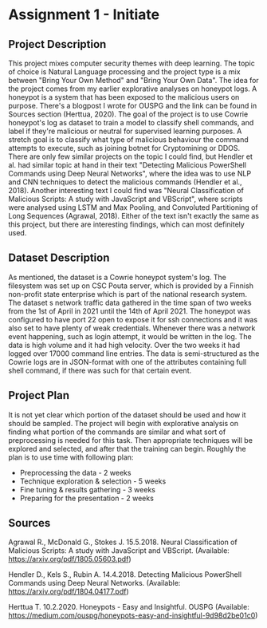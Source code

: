# Assignment 1 - Initiate

## Project Description
This project mixes computer security themes with deep learning. 
The topic of choice is Natural Language processing and the project type is a mix between "Bring Your Own Method"
and "Bring Your Own Data".
The idea for the project comes from my earlier explorative analyses on honeypot logs. A honeypot is
a system that has been exposed to the malicious users on purpose. There's a blogpost I wrote for OUSPG
and the link can be found in Sources section (Herttua, 2020).
The goal of the project is to use Cowrie honeypot's log as dataset to train a model to classify 
shell commands, and label if they're malicious or neutral for supervised learning purposes. 
A stretch goal is to classify what type of malicious behaviour the command attempts to execute,
such as  joining botnet for Cryptomining or DDOS.
There are only few similar projects on the topic I could find, but Hendler et al. had similar topic at
hand in their text "Detecting Malicious PowerShell Commands using Deep Neural Networks", where the idea
was to use NLP and CNN techniques to detect the malicious commands (Hendler et al., 2018).
Another interesting text I could find was "Neural Classification of Malicious Scripts: A study with
JavaScript and VBScript", where scripts were analysed using LSTM and Max Pooling, and 
Convoluted Partitioning of Long Sequences (Agrawal, 2018). Either of the text isn't exactly the same
as this project, but there are interesting findings, which can most definitely used.

## Dataset Description
As mentioned, the dataset is a Cowrie honeypot system's log. The filesystem was set up on CSC Pouta server,
which is provided by a Finnish non-profit state enterprise which is part of the national research system.
The dataset s network traffic data gathered in the time span of two weeks from the 1st of April in 2021 until the
14th of April 2021. The honeypot was configured to have port 22 open to expose it for ssh connections and it was also set
to have plenty of weak credentials. Whenever there was a network event happening, such as login attempt, it would be written
in the log. The data is high volume and it had high velocity. Over the two weeks it had logged over 17000 command line entries.
The data is semi-structured as the Cowrie logs are in JSON-format with one of the attributes containing full shell command,
if there was such for that certain event.

## Project Plan
It is not yet clear which portion of the dataset should be used and how it should be sampled. The project will begin with
explorative analysis on finding what portion of the commands are similar and what sort of preprocessing is needed for this task. 
Then appropriate techniques will be explored and selected, and after that the training can begin.
Roughly the plan is to use time with following plan:
- Preprocessing the data             - 2 weeks
- Technique exploration & selection  - 5 weeks
- Fine tuning & results gathering    - 3 weeks
- Preparing for the presentation     - 2 weeks


## Sources

Agrawal R., McDonald G., Stokes J. 15.5.2018. Neural Classification of Malicious Scripts: A study with
JavaScript and VBScript. (Available: https://arxiv.org/pdf/1805.05603.pdf)

Hendler D., Kels S., Rubin A. 14.4.2018. Detecting Malicious PowerShell Commands using Deep Neural Networks.
(Available: https://arxiv.org/pdf/1804.04177.pdf)

Herttua T. 10.2.2020. Honeypots - Easy and Insightful. OUSPG 
(Available: https://medium.com/ouspg/honeypots-easy-and-insightful-9d98d2be01c0)
